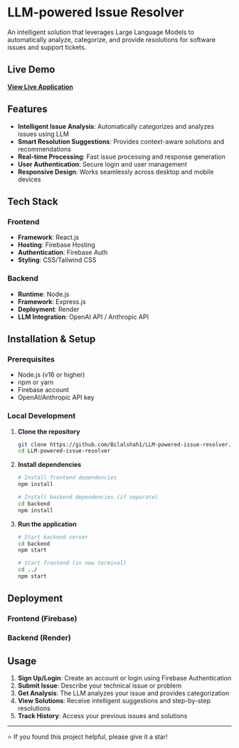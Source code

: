 # LLM-powered Issue Resolver

An intelligent solution that leverages Large Language Models to automatically analyze, categorize, and provide resolutions for software issues and support tickets.

##  Live Demo

**[View Live Application](https://saas-project-8e6a7.firebaseapp.com/)**

##  Features

- **Intelligent Issue Analysis**: Automatically categorizes and analyzes issues using LLM
- **Smart Resolution Suggestions**: Provides context-aware solutions and recommendations
- **Real-time Processing**: Fast issue processing and response generation
- **User Authentication**: Secure login and user management
- **Responsive Design**: Works seamlessly across desktop and mobile devices

##  Tech Stack

### Frontend
- **Framework**: React.js
- **Hosting**: Firebase Hosting
- **Authentication**: Firebase Auth
- **Styling**: CSS/Tailwind CSS

### Backend
- **Runtime**: Node.js
- **Framework**: Express.js
- **Deployment**: Render
- **LLM Integration**: OpenAI API / Anthropic API

##  Installation & Setup

### Prerequisites
- Node.js (v16 or higher)
- npm or yarn
- Firebase account
- OpenAI/Anthropic API key

### Local Development

1. **Clone the repository**
   ```bash
   git clone https://github.com/Bilalshah1/LLM-powered-issue-resolver.git
   cd LLM-powered-issue-resolver
   ```

2. **Install dependencies**
   ```bash
   # Install frontend dependencies
   npm install
   
   # Install backend dependencies (if separate)
   cd backend
   npm install
   ```


4. **Run the application**
   ```bash
   # Start backend server
   cd backend
   npm start
   
   # Start frontend (in new terminal)
   cd ../
   npm start
   ```

##  Deployment

### Frontend (Firebase)
### Backend (Render)

##  Usage

1. **Sign Up/Login**: Create an account or login using Firebase Authentication
2. **Submit Issue**: Describe your technical issue or problem
3. **Get Analysis**: The LLM analyzes your issue and provides categorization
4. **View Solutions**: Receive intelligent suggestions and step-by-step resolutions
5. **Track History**: Access your previous issues and solutions





---

⭐ If you found this project helpful, please give it a star!
